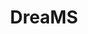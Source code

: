 ---
title: DreaMS
emoji: 🔬
colorFrom: blue
colorTo: pink
sdk: gradio
app_file: app.py
pinned: true
python_version: 3.11
---